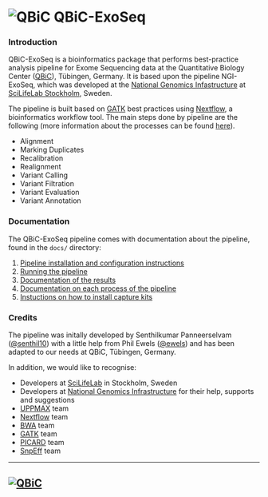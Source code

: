 # ![QBiC](https://github.com/apeltzer/QBIC-ExoSeq/tree/master/docs/images/qbic_logo.png) QBiC-ExoSeq

### Introduction

QBiC-ExoSeq is a bioinformatics package that performs best-practice analysis pipeline for Exome Sequencing data at the Quantitative Biology Center 
([QBiC](http://www.uni-tuebingen.de/en/facilities/zentrale-einrichtungen/quantitative-biology-center-qbic.html)), Tübingen, Germany. It is based upon the pipeline NGI-ExoSeq, which was developed at the 
[National Genomics Infastructure](https://ngisweden.scilifelab.se/) at [SciLifeLab Stockholm](https://www.scilifelab.se/platforms/ngi/), Sweden.

The pipeline is built based on [GATK](https://software.broadinstitute.org/gatk/best-practices/) best practices using [Nextflow](https://www.nextflow.io), a bioinformatics workflow tool. The main steps done by pipeline are the following (more information about the processes can be found [here](docs/processes.md)).

* Alignment
* Marking Duplicates
* Recalibration
* Realignment
* Variant Calling
* Variant Filtration
* Variant Evaluation
* Variant Annotation

### Documentation
The QBiC-ExoSeq pipeline comes with documentation about the pipeline, found in the `docs/` directory:

1. [Pipeline installation and configuration instructions](docs/installation.md)
2. [Running the pipeline](docs/usage.md)
3. [Documentation of the results](docs/output.md)
4. [Documentation on each process of the pipeline](docs/processes.md)
5. [Instuctions on how to install capture kits](docs/kits.md)

### Credits
The pipeline was initally developed by Senthilkumar Panneerselvam ([@senthil10](https://github.com/senthil10)) with a little help from Phil Ewels ([@ewels](https://github.com/ewels)) and has been adapted 
to our needs at QBiC, Tübingen, Germany.

In addition, we would like to recognise:
* Developers at [SciLifeLab](http://www.scilifelab.se/) in Stockholm, Sweden 
* Developers at [National Genomics Infrastructure](https://github.com/orgs/NationalGenomicsInfrastructure/people) for their help, supports and suggestions
* [UPPMAX](http://www.uppmax.uu.se/) team
* [Nextflow](https://www.nextflow.io/docs/latest/index.html#) team
* [BWA](http://bio-bwa.sourceforge.net/) team
* [GATK](https://software.broadinstitute.org/gatk/) team
* [PICARD](http://broadinstitute.github.io/picard/) team
* [SnpEff](http://snpeff.sourceforge.net/) team

---

[![QBiC](https://github.com/apeltzer/QBIC-ExoSeq/tree/master/docs/images/qbic_logo.png)](http://www.uni-tuebingen.de/en/facilities/zentrale-einrichtungen/quantitative-biology-center-qbic.html)
---
